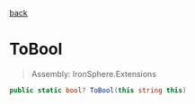 ﻿

[back](/IronSphere.Extensions/types/StringCastingExtension)

# ToBool

> Assembly: IronSphere.Extensions

```csharp
public static bool? ToBool(this string this)
```



 